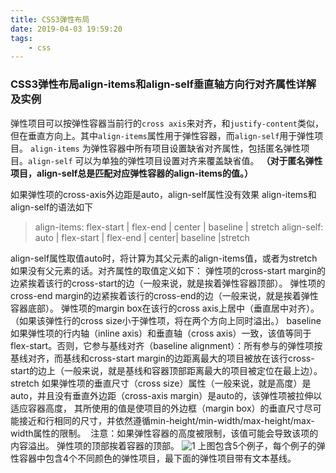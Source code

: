 ```yaml
---
title: CSS3弹性布局
date: 2019-04-03 19:59:20
tags:
    - css
---
```

### CSS3弹性布局align-items和align-self垂直轴方向行对齐属性详解及实例
弹性项目可以按弹性容器当前行的`cross axis`来对齐，和`justify-content`类似，但在垂直方向上。其中`align-items`属性用于弹性容器，而`align-self`用于弹性项目。 `align-items` 为弹性容器中所有项目设置缺省对齐属性，包括匿名弹性项目。`align-self` 可以为单独的弹性项目设置对齐来覆盖缺省值。
**（对于匿名弹性项目，align-self总是匹配对应弹性容器的align-items的值。）**
<!-- more -->
如果弹性项的cross-axis外边距是auto，align-self属性没有效果
align-items和align-self的语法如下
> align-items: flex-start | flex-end | center | baseline | stretch
> align-self: auto | flex-start | flex-end | center| baseline |stretch

align-self属性取值auto时，将计算为其父元素的align-items值，或者为stretch如果没有父元素的话。对齐属性的取值定义如下：
弹性项的cross-start margin的边紧挨着该行的cross-start的边（一般来说，就是挨着弹性容器顶部）。
弹性项的cross-end margin的边紧挨着该行的cross-end的边（一般来说，就是挨着弹性容器底部）。
弹性项的margin box在该行的cross axis上居中（垂直居中对齐）。（如果该弹性行的cross size小于弹性项，将在两个方向上同时溢出。）
baseline
如果弹性项的行内轴（inline axis）和垂直轴（cross axis）一致，该值等同于flex-start。否则，它参与基线对齐（baseline alignment）：所有参与的弹性项按基线对齐，而基线和cross-start margin的边距离最大的项目被放在该行cross-start的边上（一般来说，就是基线和容器顶部距离最大的项目被定位在最上边）。
stretch
如果弹性项的垂直尺寸（cross size）属性（一般来说，就是高度）是auto，并且没有垂直外边距（cross-axis margin）是auto的，该弹性项被拉伸以适应容器高度， 其所使用的值是使项目的外边框（margin box）的垂直尺寸尽可能接近和行相同的尺寸，并依然遵循min-height/min-width/max-height/max-width属性的限制。 
注意：如果弹性容器的高度被限制，该值可能会导致该项的内容溢出。
弹性项的顶部挨着容器的顶部。
![1](/images/flex-align.svg)
上图包含5个例子，每个例子的弹性容器中包含4个不同颜色的弹性项目，最下面的弹性项目带有文本基线。